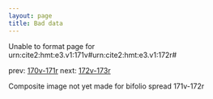```yaml
---
layout: page
title: Bad data
---
```


Unable to format page for urn:cite2:hmt:e3.v1:171v#urn:cite2:hmt:e3.v1:172r#

prev: [170v-171r](../170v-171r/) next: [172v-173r](../172v-173r/)

Composite image not yet made for bifolio spread 171v-172r

